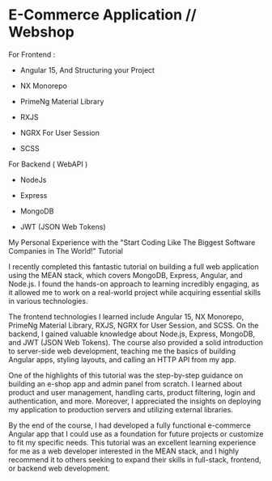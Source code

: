 

# E-Commerce Application // Webshop

For Frontend :

- Angular 15, And Structuring your Project

- NX Monorepo

- PrimeNg Material Library

- RXJS

- NGRX For User Session

- SCSS



For Backend ( WebAPI )

- NodeJs

- Express

- MongoDB

- JWT (JSON Web Tokens)

My Personal Experience with the "Start Coding Like The Biggest Software Companies in The World!" Tutorial

I recently completed this fantastic tutorial on building a full web application using the MEAN stack, which covers MongoDB, Express, Angular, and Node.js. I found the hands-on approach to learning incredibly engaging, as it allowed me to work on a real-world project while acquiring essential skills in various technologies.

The frontend technologies I learned include Angular 15, NX Monorepo, PrimeNg Material Library, RXJS, NGRX for User Session, and SCSS. On the backend, I gained valuable knowledge about Node.js, Express, MongoDB, and JWT (JSON Web Tokens). The course also provided a solid introduction to server-side web development, teaching me the basics of building Angular apps, styling layouts, and calling an HTTP API from my app.

One of the highlights of this tutorial was the step-by-step guidance on building an e-shop app and admin panel from scratch. I learned about product and user management, handling carts, product filtering, login and authentication, and more. Moreover, I appreciated the insights on deploying my application to production servers and utilizing external libraries.

By the end of the course, I had developed a fully functional e-commerce Angular app that I could use as a foundation for future projects or customize to fit my specific needs. This tutorial was an excellent learning experience for me as a web developer interested in the MEAN stack, and I highly recommend it to others seeking to expand their skills in full-stack, frontend, or backend web development.
